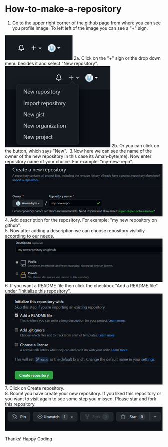 # How-to-make-a-repository 
1. Go to the upper right corner of the github page from where you can see you profile Image. To left left of the image you can see a "+" sign.
<img src="https://github.com/Aman-byte/How-to-make-a-repository/blob/main/images/plus%20sign.png/">
2a. Click on the "+" sign or the drop down menu besides it and select "New repository".
<img src="https://github.com/Aman-byte/How-to-make-a-repository/blob/main/images/new%20repo.png/">
2b. Or you can click on the button, which says "New".
<img scr="https://github.com/Aman-byte/How-to-make-a-repository/blob/main/images/Button.png/">
3.Now here we can see the name of the owner of the new repository in this case its Aman-byte(me). Now enter repository name of your choice. For example: "my-new-repo".
<img src="https://github.com/Aman-byte/How-to-make-a-repository/blob/main/images/repo%20name.png/">
4. Add description for the repository. For example: "my new repository on github".<br />
5. Now after adding a description we can choose repository visibiliy according to our needs.
<img src="https://github.com/Aman-byte/How-to-make-a-repository/blob/main/images/description.png/">
6. If you want a README file then click the checkbox "Add a README file" under "Initialize this repository".
<img src="https://github.com/Aman-byte/How-to-make-a-repository/blob/main/images/initalization.png/">
7. Click on Create repository.<br />
8. Boom! you have create your new repository.
If you liked this repository or you want to visit again to see some step you missed. Please star and fork this repository.
<img src="https://github.com/Aman-byte/How-to-make-a-repository/blob/main/images/star.png">

Thanks! Happy Coding
